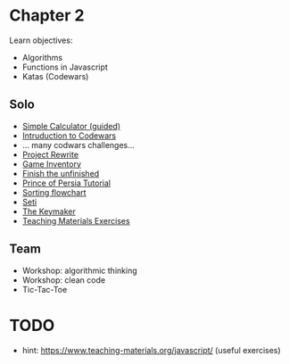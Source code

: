 # Chapter 2
Learn objectives:
* Algorithms
* Functions in Javascript
* Katas (Codewars)
## Solo
* [Simple Calculator (guided)](https://journey.code.cool/v2/learn/courses/952/modules/7552/units/9/SOLO/15487)
* [Intruduction to Codewars](https://journey.code.cool/v2/learn/courses/952/modules/7552/units/5/SOLO/20603)
* ... many codwars challenges...
* [Project Rewrite](https://journey.code.cool/v2/learn/courses/952/modules/7552/units/9/SOLO/15514)
* [Game Inventory](https://journey.code.cool/v2/learn/courses/952/modules/7552/units/10/SOLO/28102)
* [Finish the unfinished](https://journey.code.cool/v2/learn/courses/952/modules/7552/units/9/SOLO/15542)
* [Prince of Persia Tutorial](https://journey.code.cool/v2/learn/courses/952/modules/7552/units/4/SOLO/32952)
* [Sorting flowchart](https://journey.code.cool/v2/learn/courses/952/modules/7552/units/16/SOLO/35852)
* [Seti](https://journey.code.cool/v2/learn/courses/952/modules/7552/units/16/SOLO/15263)
* [The Keymaker](https://journey.code.cool/v2/learn/courses/952/modules/7552/units/16/SOLO/15244)
* [Teaching Materials Exercises](./teachingMaterialsOrg/)
## Team
* Workshop: algorithmic thinking
* Workshop: clean code
* Tic-Tac-Toe

# TODO
* hint: https://www.teaching-materials.org/javascript/ (useful exercises)